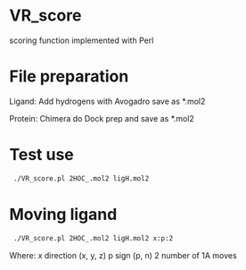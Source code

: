 VR_score
========

scoring function implemented with Perl

File preparation
========

Ligand:
Add hydrogens with Avogadro save as *.mol2

Protein:
Chimera  do Dock prep and save as *.mol2

Test use
========

````bash
 ./VR_score.pl 2HOC_.mol2 ligH.mol2
````

Moving ligand
========
````bash
 ./VR_score.pl 2HOC_.mol2 ligH.mol2 x:p:2
````
Where:
x direction (x, y, z)
p sign (p, n)
2 number of 1A moves

